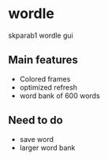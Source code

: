 # wordle
skparab1 wordle gui

## Main features
- Colored frames
- optimized refresh
- word bank of 600 words

## Need to do
- save word
- larger word bank
